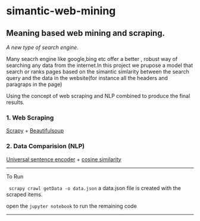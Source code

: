 # simantic-web-mining
## Meaning based web mining and scraping.

*A new type of search engine*.

Many seacrh engine like google,bing etc offer a better , robust way of searching any data from the internet.In this project we prupose a model that search or ranks pages based on the  simantic simlarity between the search query and the data in the website(for instance all the headers and paragraps in the page)

Using the concept of web scraping and NLP combined to produce the final results.
### 1. Web Scraping
[Scrapy](https://docs.scrapy.org/en/latest/intro/install.html ) + [Beautifulsoup](https://pypi.org/project/beautifulsoup4/ "")

### 2. Data Comparision (NLP)
[Universal sentence encoder](https://tfhub.dev/google/universal-sentence-encoder/4 " ") + [cosine similarity](https://scikit-learn.org/stable/modules/generated/sklearn.metrics.pairwise.cosine_similarity.html ) 

---

To Run

``` scrapy crawl getData -o data.json``` a data.json file is created with the scraped items.

open the `jupyter notebook` to run the remaining code

---

